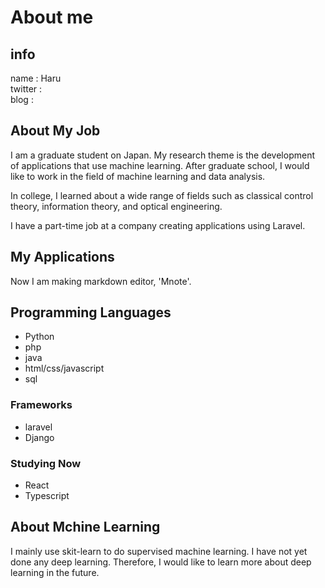 # About me
## info
name : Haru  
twitter :   
blog :   

## About My Job
I am a graduate student on Japan. My research theme is the development of applications that use machine learning. After graduate school, I would like to work in the field of machine learning and data analysis.

In college, I learned about a wide range of fields such as classical control theory, information theory, and optical engineering.

I have a part-time job at a company creating applications using Laravel. 

## My Applications
Now I am making markdown editor, 'Mnote'.


## Programming Languages
- Python
- php
- java
- html/css/javascript
- sql

### Frameworks
- laravel
- Django


### Studying Now
- React
- Typescript

## About Mchine Learning
I mainly use skit-learn to do supervised machine learning. I have not yet done any deep learning. Therefore, I would like to learn more about deep learning in the future.

